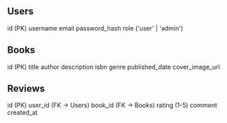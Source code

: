 Users
-----
id (PK)
username
email
password_hash
role ('user' | 'admin')

Books
-----
id (PK)
title
author
description
isbn
genre
published_date
cover_image_url

Reviews
-------
id (PK)
user_id (FK -> Users)
book_id (FK -> Books)
rating (1-5)
comment
created_at
